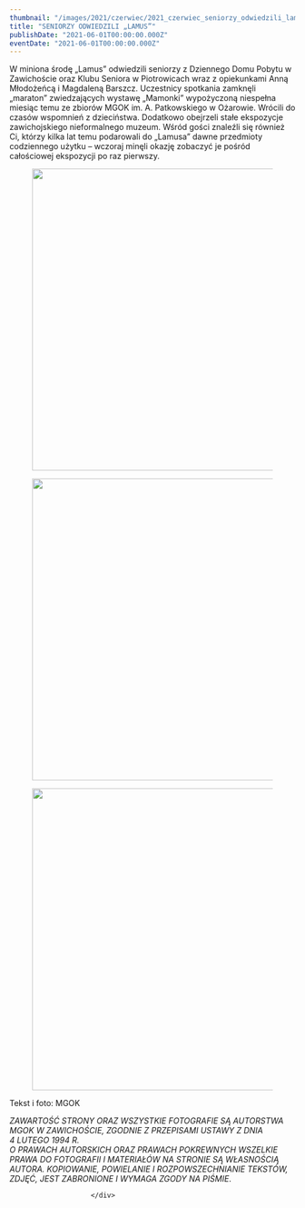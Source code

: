 ```yaml
---
thumbnail: "/images/2021/czerwiec/2021_czerwiec_seniorzy_odwiedzili_lamus_2021_06_seniorzy_odwiedzili_lamus_zd1-3.jpg"
title: "SENIORZY ODWIEDZILI „LAMUS”"
publishDate: "2021-06-01T00:00:00.000Z"
eventDate: "2021-06-01T00:00:00.000Z"
---
```


<div class="entry-content">
							
							
<p>W miniona środę „Lamus” odwiedzili seniorzy z Dziennego Domu Pobytu w Zawichoście oraz Klubu Seniora w Piotrowicach wraz z opiekunkami Anną Młodożeńcą i Magdaleną Barszcz. Uczestnicy spotkania zamknęli „maraton” zwiedzających wystawę „Mamonki” wypożyczoną niespełna miesiąc temu ze zbiorów MGOK im. A. Patkowskiego w Ożarowie. Wrócili do czasów wspomnień z dzieciństwa. Dodatkowo obejrzeli stałe ekspozycje zawichojskiego nieformalnego muzeum. Wśród gości znaleźli się również Ci, którzy kilka lat temu podarowali do „Lamusa” dawne przedmioty codziennego użytku – wczoraj minęli okazję zobaczyć je pośród całościowej ekspozycji po raz pierwszy.</p>



<figure class="wp-block-image size-large"><a href="http://mgok-zawichost.pl/wp-content/uploads/2021/06/zd1-3.jpg"><img fetchpriority="high" decoding="async" width="800" height="531" src="/images/2021/czerwiec/2021_czerwiec_seniorzy_odwiedzili_lamus_2021_06_seniorzy_odwiedzili_lamus_zd1-3.jpg" alt="" class="wp-image-7991" srcset="/images/2021/czerwiec/2021_czerwiec_seniorzy_odwiedzili_lamus_2021_06_seniorzy_odwiedzili_lamus_zd1-3.jpg 800w, /images/2021/czerwiec/zd1-3-300x199.jpg 300w, /images/2021/czerwiec/zd1-3-768x510.jpg 768w" sizes="(max-width: 800px) 100vw, 800px"></a></figure>



<figure class="wp-block-image size-large"><a href="http://mgok-zawichost.pl/wp-content/uploads/2021/06/zd2-3.jpg"><img decoding="async" width="800" height="531" src="/images/2021/czerwiec/2021_czerwiec_seniorzy_odwiedzili_lamus_2021_06_seniorzy_odwiedzili_lamus_zd2-3.jpg" alt="" class="wp-image-7992" srcset="/images/2021/czerwiec/2021_czerwiec_seniorzy_odwiedzili_lamus_2021_06_seniorzy_odwiedzili_lamus_zd2-3.jpg 800w, /images/2021/czerwiec/zd2-3-300x199.jpg 300w, /images/2021/czerwiec/zd2-3-768x510.jpg 768w" sizes="(max-width: 800px) 100vw, 800px"></a></figure>



<figure class="wp-block-image size-large"><a href="http://mgok-zawichost.pl/wp-content/uploads/2021/06/zd3-3.jpg"><img decoding="async" width="800" height="531" src="/images/2021/czerwiec/2021_czerwiec_seniorzy_odwiedzili_lamus_2021_06_seniorzy_odwiedzili_lamus_zd3-3.jpg" alt="" class="wp-image-7993" srcset="/images/2021/czerwiec/2021_czerwiec_seniorzy_odwiedzili_lamus_2021_06_seniorzy_odwiedzili_lamus_zd3-3.jpg 800w, /images/2021/czerwiec/zd3-3-300x199.jpg 300w, /images/2021/czerwiec/zd3-3-768x510.jpg 768w" sizes="(max-width: 800px) 100vw, 800px"></a></figure>



<p>Tekst i foto: MGOK</p>



<p><em>ZAWARTOŚĆ STRONY ORAZ WSZYSTKIE FOTOGRAFIE SĄ AUTORSTWA MGOK W ZAWICHOŚCIE, ZGODNIE Z PRZEPISAMI USTAWY Z DNIA&nbsp;</em><br><em>4 LUTEGO 1994 R.<br>O PRAWACH AUTORSKICH ORAZ PRAWACH POKREWNYCH WSZELKIE PRAWA DO FOTOGRAFII I MATERIAŁÓW NA STRONIE SĄ WŁASNOŚCIĄ AUTORA. KOPIOWANIE, POWIELANIE I ROZPOWSZECHNIANIE TEKSTÓW, ZDJĘĆ, JEST ZABRONIONE I WYMAGA ZGODY NA PIŚMIE</em>.</p>
						
						</div>

